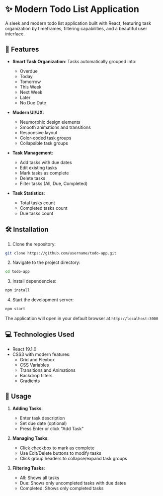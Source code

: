 # ✨ Modern Todo List Application

A sleek and modern todo list application built with React, featuring task organization by timeframes, filtering capabilities, and a beautiful user interface.

## 🚀 Features

- **Smart Task Organization**: Tasks automatically grouped into:
  - Overdue
  - Today
  - Tomorrow
  - This Week
  - Next Week
  - Later
  - No Due Date

- **Modern UI/UX**:
  - Neumorphic design elements
  - Smooth animations and transitions
  - Responsive layout
  - Color-coded task groups
  - Collapsible task groups

- **Task Management**:
  - Add tasks with due dates
  - Edit existing tasks
  - Mark tasks as complete
  - Delete tasks
  - Filter tasks (All, Due, Completed)

- **Task Statistics**:
  - Total tasks count
  - Completed tasks count
  - Due tasks count

## 🛠️ Installation

1. Clone the repository:
```bash
git clone https://github.com/username/todo-app.git
```

2. Navigate to the project directory:
```bash
cd todo-app
```

3. Install dependencies:
```bash
npm install
```

4. Start the development server:
```bash
npm start
```

The application will open in your default browser at `http://localhost:3000`

## 💻 Technologies Used

- React 19.1.0
- CSS3 with modern features:
  - Grid and Flexbox
  - CSS Variables
  - Transitions and Animations
  - Backdrop filters
  - Gradients

## 🎯 Usage

1. **Adding Tasks**:
   - Enter task description
   - Set due date (optional)
   - Press Enter or click "Add Task"

2. **Managing Tasks**:
   - Click checkbox to mark as complete
   - Use Edit/Delete buttons to modify tasks
   - Click group headers to collapse/expand task groups

3. **Filtering Tasks**:
   - All: Shows all tasks
   - Due: Shows only uncompleted tasks with due dates
   - Completed: Shows only completed tasks